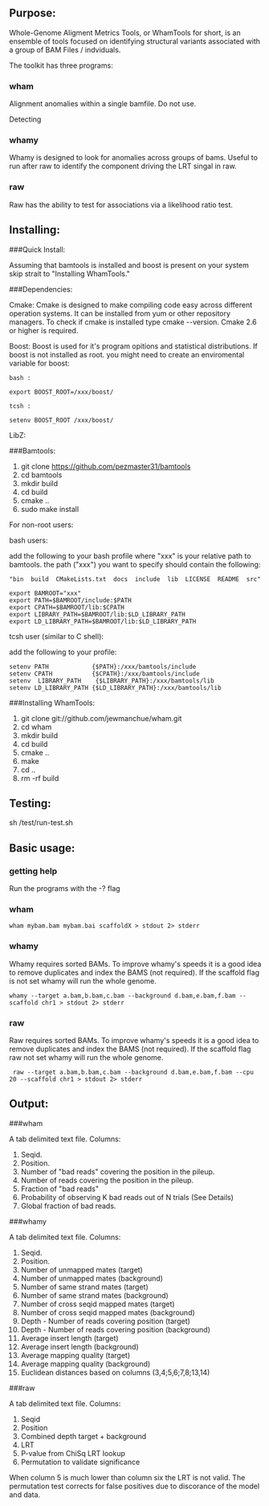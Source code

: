 Purpose:
------

Whole-Genome Aligment Metrics Tools, or WhamTools for short, is an ensemble of tools focused on identifying structural variants associated with a group of BAM Files / indviduals.  
  

The toolkit has three programs:

### wham 

Alignment anomalies within a single bamfile.  Do not use.

Detecting 

### whamy

Whamy is designed to look for anomalies across groups of bams.  Useful to run after raw to identify the component driving the LRT singal in raw.  

### raw

Raw has the ability to test for associations via a likelihood ratio test.

Installing:
-----
###Quick Install:

Assuming that bamtools is installed and boost is present on your system skip strait to "Installing WhamTools."



###Dependencies:

  Cmake:
    Cmake is designed to make compiling code easy across different operation systems. It can be installed from yum or other repository managers.  To check if cmake is installed type cmake --version.  Cmake 2.6 or higher is required.
    

  Boost:
    Boost is used for it's program opitions and statistical distributions.  If boost is not installed as root. you might need to create an enviromental variable for boost:
    
    bash :
    
    export BOOST_ROOT=/xxx/boost/
    
    tcsh :
    
    setenv BOOST_ROOT /xxx/boost/
    
  LibZ:
    


###Bamtools:

1.  git clone https://github.com/pezmaster31/bamtools
2.  cd bamtools
3.  mkdir build
4.  cd build
5.  cmake ..
6.  sudo make install


For non-root users:

bash users:

add the following to your bash profile where "xxx" is your relative path to bamtools. the path ("xxx") you want to specify should contain the following:
  
    "bin  build  CMakeLists.txt  docs  include  lib  LICENSE  README  src"

    export BAMROOT="xxx"
    export PATH=$BAMROOT/include:$PATH
    export CPATH=$BAMROOT/lib:$CPATH
    export LIBRARY_PATH=$BAMROOT/lib:$LD_LIBRARY_PATH
    export LD_LIBRARY_PATH=$BAMROOT/lib:$LD_LIBRARY_PATH


    


tcsh user (similar to C shell):
 
add the following to your profile:  
    
    setenv PATH            {$PATH}:/xxx/bamtools/include
    setenv CPATH           {$CPATH}:/xxx/bamtools/include
    setenv  LIBRARY_PATH    {$LIBRARY_PATH}:/xxx/bamtools/lib
    setenv LD_LIBRARY_PATH {$LD_LIBRARY_PATH}:/xxx/bamtools/lib 

###Installing WhamTools:
   
1.  git clone git://github.com/jewmanchue/wham.git
2.  cd wham
3.  mkdir build
4.  cd build
5.  cmake ..
6.  make 
7.  cd ..
8.  rm -rf build

Testing:
-----

sh /test/run-test.sh

Basic usage:
-----

### getting help

Run the programs with the -? flag

### wham

    wham mybam.bam mybam.bai scaffoldX > stdout 2> stderr

### whamy

Whamy requires sorted BAMs.  To improve whamy's speeds it is a good idea to remove duplicates and index the BAMS (not required).  If the scaffold flag 
is not set whamy will run the whole genome.

    whamy --target a.bam,b.bam,c.bam --background d.bam,e.bam,f.bam --scaffold chr1 > stdout 2> stderr
    
### raw
  Raw requires sorted BAMs.  To improve whamy's speeds it is a good idea to remove duplicates and index the BAMS (not required).  If the scaffold flag raw not set whamy will run the whole genome.
  
     raw --target a.bam,b.bam,c.bam --background d.bam,e.bam,f.bam --cpu 20 --scaffold chr1 > stdout 2> stderr
     

Output:
-----

###wham

A tab delimited text file.
Columns:

1. Seqid.
2. Position. 
3. Number of "bad reads" covering the position in the pileup.
4. Number of reads covering the position in the pileup.
5. Fraction of "bad reads"
6. Probability of observing K bad reads out of N trials (See Details)
7. Global fraction of bad reads.

###whamy

A tab delimited text file.
Columns:

1. Seqid.
2. Position. 
3. Number of unmapped mates (target)
4. Number of unmapped mates (background)
5. Number of same strand mates (target)
6. Number of same strand mates (background)
7. Number of cross seqid mapped mates (target)
8. Number of cross seqid mapped mates (background)
9. Depth - Number of reads covering position (target)
10. Depth - Number of reads covering position (background)
11. Average insert length (target)
12. Average insert length (background)
13. Average mapping quality (target)
14. Average mapping quality (background)
15. Euclidean distances based on columns (3,4;5,6;7,8;13,14)


###raw

A tab delimited text file.
Columns:

1. Seqid
2. Position
3. Combined depth target + background
3. LRT
5. P-value from ChiSq LRT lookup
6. Permutation to validate significance 


When column 5 is much lower than column six the LRT is not valid.  The permutation test corrects for false positives due to discorance of the model and data. 



